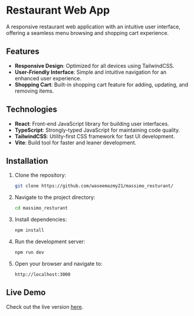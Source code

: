 # Restaurant Web App

A responsive restaurant web application with an intuitive user interface, offering a seamless menu browsing and shopping cart experience.

## Features

- **Responsive Design**: Optimized for all devices using TailwindCSS.
- **User-Friendly Interface**: Simple and intuitive navigation for an enhanced user experience.
- **Shopping Cart**: Built-in shopping cart feature for adding, updating, and removing items.

## Technologies

- **React**: Front-end JavaScript library for building user interfaces.
- **TypeScript**: Strongly-typed JavaScript for maintaining code quality.
- **TailwindCSS**: Utility-first CSS framework for fast UI development.
- **Vite**: Build tool for faster and leaner development.

## Installation

1. Clone the repository:

    ```bash
    git clone https://github.com/waseemazmy21/massimo_resturant/
    ```

2. Navigate to the project directory:

    ```bash
    cd massimo_resturant
    ```

3. Install dependencies:

    ```bash
    npm install
    ```

4. Run the development server:

    ```bash
    npm run dev
    ```

5. Open your browser and navigate to:

    ```
    http://localhost:3000
    ```

## Live Demo

Check out the live version [here](https://waseemazmy21.github.io/massimo_resturant/).
